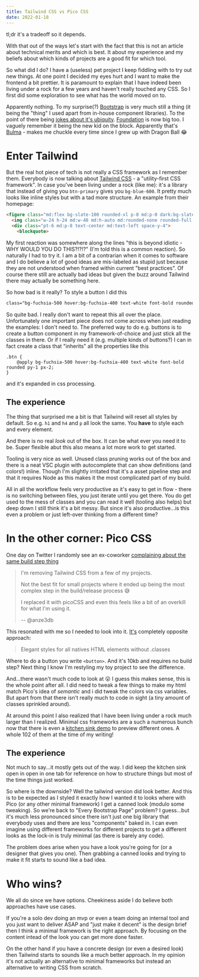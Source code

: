 ```yaml
---
title: Tailwind CSS vs Pico CSS
date: 2022-01-18
---
```


tl;dr it's a tradeoff so it depends. 

With that out of the ways let's start with the fact that this is not an article about technical merits and which is best. It about my experience and my beliefs about which kinds of projects are a good fit for which tool. 

So what did I do? I have a (useless) pet project I keep fiddling with to try out new things. At one point I decided my eyes hurt and I want to make the frontend a bit prettier. It is paramount to explain that I have indeed been living under a rock for a few years and haven't really touched any CSS. So I first did some exploration to see what has the world moved on to. 

Apparently nothing. To my surprise(?) [Bootstrap](https://getbootstrap.com/) is very much still a thing (it being the "thing" I used apart from in-house component libraries). To the point of there being [jokes about it's ubiquity](https://www.dagusa.com/). [Foundation](https://get.foundation/) is now big too. I vaguely remember it being the new kid on the block. Apparently that's [Bulma](https://bulma.io/) - makes me chuckle every time since I grew up with Dragon Ball :joy:

# Enter Tailwind

But the real hot piece of tech is not really a CSS framework as I remember them. Everybody is now talking about [Tailwind CSS](https://tailwindcss.com/) - a "utility-first CSS framework". In case you've been living under a rock (like me): it's a library that instead of giving you `btn-primary` gives you `bg-blue-600`. It pretty much looks like inline styles but with a tad more structure. An example from their homepage:

```html
<figure class="md:flex bg-slate-100 rounded-xl p-8 md:p-0 dark:bg-slate-800">
  <img class="w-24 h-24 md:w-48 md:h-auto md:rounded-none rounded-full mx-auto" src="/sarah-dayan.jpg" alt="" width="384" height="512">
  <div class="pt-6 md:p-8 text-center md:text-left space-y-4">
    <blockquote>
```

My first reaction was somewhere along the lines "this is beyond idiotic - WHY WOULD YOU DO THIS?!?!?" (I'm told this is a common reaction). So naturally I had to try it. I am a bit of a contrarian when it comes to software and I do believe a lot of good ideas are mis-labeled as stupid just because they are not understood when framed within current "best practices". Of course there still are actually bad ideas but given the buzz around Tailwind there may actually be something here. 

So how bad is it really? To style a button I did this

```html
class="bg-fuchsia-500 hover:bg-fuchsia-400 text-white font-bold rounded py-1 px-2"
```

So quite bad. I really don't want to repeat this all over the place. Unfortunately one important piece does not come across when just reading the examples: I don't need to.  The preferred way to do e.g. buttons is to create a button component in my framework-of-choice and just stick all the classes in there. Or if I really need it (e.g. multiple kinds of buttons?) I can in fact create a class that "inherits" all the properties like this

```
.btn {
    @apply bg-fuchsia-500 hover:bg-fuchsia-400 text-white font-bold rounded py-1 px-2;
}
```

and it's expanded in css processing. 

## The experience

The thing that surprised me a bit is that Tailwind will reset all styles by default. So e.g. `h1` and `h4` and `p` all look the same. You **have** to style each and every element. 

And there is no real _look_ out of the box. It can be what ever you need it to be. Super flexible abut this also means a lot more work to get started.

Tooling is very nice as well. Unused class pruning works out of the box and there is a neat VSC plugin with autocomplete that can show definitions (and colors!) inline. Though I'm slightly irritated that it's a asset pipeline step and that it requires Node as this makes it the most complicated part of my build.

All in all the workflow feels very productive as it's easy to get in flow - there is no switching between files, you just iterate until you get there. You do get used to the mess of classes and you can read it well (tooling also helps) but deep down I still think it's a bit messy. But since it's also productive...is this even a problem or just left-over thinking from a different time?

# In the other corner: Pico CSS

One day on Twitter I randomly see an ex-coworker [complaining about the same build step thing](https://twitter.com/anze3db/status/1480602792259694593?cxt=HHwWgsC54aOZlIwpAAAA)

> I'm removing  Tailwind CSS from a few of my projects.
>
> Not the best fit for small projects where it ended up being the most complex step in the build/release process 😅
> 
> I replaced it with picoCSS and even this feels like a bit of an overkill for what I'm using it.
>
> -- @anze3db

This resonated with me so I needed to look into it. [It's](https://picocss.com/) completely opposite approach:

> Elegant styles for all natives HTML elements without .classes

Where to do a button you write `<button>`. And it's 10kb and requires no build step? Next thing I know I'm restyling my toy project to see the difference. 

And...there wasn't much code to look at :open_mouth: I guess this makes sense, this is the whole point after all. I did need to tweak a few things to make my html match Pico's idea of _semantic_ and i did tweak the colors via css variables. But apart from that there isn't really much to code in sight (a tiny amount of classes sprinkled around).

At around this point I also realized that I have been living under a rock much larger than I realized. Minimal css frameworks are a such a numerous bunch now that there is even a [kitchen sink demo](https://github.com/dohliam/dropin-minimal-css) to preview different ones. A whole 102 of them at the time of my writing!

## The experience

Not much to say...it mostly gets out of the way. I did keep the kitchen sink open in open in one tab for reference on how to structure things but most of the time things just worked. 

So where is the downside? Well the tailwind version did look better. And this is to be expected as I styled it exactly how I wanted it to looks where with Pico (or any other minimal framework) I get a canned look (modulo some tweaking). So we're back to "Every Bootstrap Page" problem? I guess...but it's much less pronounced since there isn't just one big library that everybody uses and there are less "components" baked in. I can even imagine using different frameworks for different projects to get a different looks as the lock-in is truly minimal (as there is barely any code).

The problem does arise when you have a look you're going for (or a designer that gives you one). Then grabbing a canned looks and trying to make it fit starts to sound like a bad idea.

# Who wins?

We all do since we have options. Cheekiness aside I do believe both approaches have use cases. 

If you're a solo dev doing an mvp or even a team doing an internal tool and you just want to deliver ASAP and "just make it decent" is the design brief then I think a minimal framework is the right approach. By focusing on the content intead of the look you can get more done faster.

On the other hand if you have a concrete design (or even a desired look) then Tailwind starts to sounds like a much better approach. In my opinion it's not actually an alternative to minimal frameworks but instead an alternative to writing CSS from scratch. 
